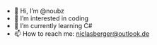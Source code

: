 - 👋 Hi, I’m @noubz
- 👀 I’m interested in coding
- 🌱 I’m currently learning C#
- 📫 How to reach me: niclasberger@outlook.de

<!---
noubz/noubz is a ✨ special ✨ repository because its `README.md` (this file) appears on your GitHub profile.
You can click the Preview link to take a look at your changes.
--->
